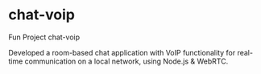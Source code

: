 # chat-voip
Fun Project chat-voip


Developed a room-based chat application with VoIP functionality for real-time communication on a local network, using Node.js & WebRTC.
